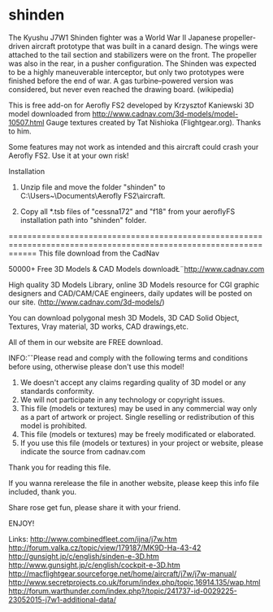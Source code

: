 # shinden
The Kyushu J7W1 Shinden fighter was a World War II Japanese propeller-driven aircraft prototype that was built in a canard design. The wings were attached to the tail section and stabilizers were on the front. The propeller was also in the rear, in a pusher configuration. The Shinden was expected to be a highly maneuverable interceptor, but only two prototypes were finished before the end of war. A gas turbine–powered version was considered, but never even reached the drawing board. (wikipedia)

This is free add-on for Aerofly FS2 developed by Krzysztof Kaniewski 
3D model downloaded from http://www.cadnav.com/3d-models/model-10507.html
Gauge textures created by Tat Nishioka (Flightgear.org). Thanks to him.

 Some features may not work as intended and this aircraft could crash your Aerofly FS2. 
 Use it at your own risk!

Installation

1. Unzip file and move the folder "shinden" to C:\Users\~\Documents\Aerofly FS2\aircraft.

2. Copy all *.tsb files of "cessna172" and "f18" from your aeroflyFS installation path into "shinden" folder.

 ==================================================================================================================
 This file download from the CadNav

50000+ Free 3D Models & CAD  Models downloadŁ¨http://www.cadnav.com

High quality 3D Models Library, online 3D Models resource for CGI graphic designers and CAD/CAM/CAE engineers, daily updates will be posted on our site. (http://www.cadnav.com/3d-models/)

You can download polygonal mesh 3D Models, 3D CAD Solid Object, Textures, Vray material, 3D works, CAD drawings,etc. 

All of them in our website are FREE download.

INFO:ˇˇPlease read and comply with the following terms and conditions before using, otherwise please don't use this model!

1. We doesn't accept any claims regarding quality of 3D model or any standards conformity.
2. We will not participate in any technology or copyright issues.
3. This file (models or textures) may be used in any commercial way only as a part of artwork or project. Single reselling or redistribution of this model is prohibited.  
4. This file (models or textures) may be freely modificated or elaborated.
5. If you use this file (models or textures) in your project or website, please indicate the source from cadnav.com


Thank you for reading this file.

If you wanna rerelease the file in another website, please keep this info file included, thank you.

Share rose get fun, please share it with your friend.

ENJOY! 

Links:
 http://www.combinedfleet.com/ijna/j7w.htm
 http://forum.valka.cz/topic/view/179187/MK9D-Ha-43-42
 http://gunsight.jp/c/english/sinden-e-3D.htm 
 http://www.gunsight.jp/c/english/cockpit-e-3D.htm
 http://macflightgear.sourceforge.net/home/aircraft/j7w/j7w-manual/
 http://www.secretprojects.co.uk/forum/index.php/topic,16914.135/wap.html
 http://forum.warthunder.com/index.php?/topic/241737-id-0029225-23052015-j7w1-additional-data/
